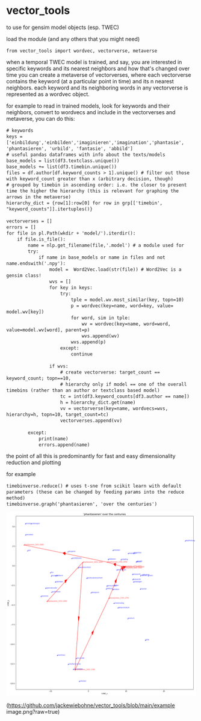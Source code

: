 # vector_tools
to use for gensim model objects (esp. TWEC)

load the module (and any others that you might need)
```
from vector_tools import wordvec, vectorverse, metaverse
```
when a temporal TWEC model is trained, and say, you are interested in specific keywords and its nearest neighbors and how that's changed over time
you can create a metaverse of vectorverses, where each vectorverse contains the keyword (at a particular point in time) and its n nearest neighbors.
each keyword and its neighboring words in any vectorverse is represented as a wordvec object.

for example to read in trained models, look for keywords and their neighbors, convert to wordvecs and include in the vectorverses and metaverse, you can do this:

```
# keywords
keys = ['einbildung','einbilden','imaginieren','imagination','phantasie', 'phantasieren', 'urbild', 'fantasie', 'abbild']
# useful pandas dataframes with info about the texts/models
base_models = list(df3.textclass.unique())
base_models += list(df3.timebin.unique())
files = df.author[df.keyword_counts > 1].unique() # filter out those with keyword_count greater than x (arbitrary decision, though)
# grouped by timebin in ascending order: i.e. the closer to present time the higher the hierarchy (this is relevant for graphing the arrows in the metaverse)
hierarchy_dict = {row[1]:row[0] for row in grp[['timebin', "keyword_counts"]].itertuples()} 

vectorverses = []
errors = []
for file in pl.Path(wkdir + 'model/').iterdir():
    if file.is_file():
        name = nlp.get_filename(file,'.model') # a module used for 
        try:
            if name in base_models or name in files and not name.endswith('.npy'):
                model =  Word2Vec.load(str(file)) # Word2Vec is a gensim class!
                wvs = []
                for key in keys:
                    try:
                        tple = model.wv.most_similar(key, topn=10)
                        p = wordvec(key=name, word=key, value= model.wv[key])
                        for word, sim in tple:
                            wv = wordvec(key=name, word=word, value=model.wv[word], parent=p)
                            wvs.append(wv)
                        wvs.append(p)
                    except:
                        continue
    
                if wvs:
                    # create vectorverse: target_count == keyword_count; topn==10, 
                    # hierarchy only if model == one of the overall timebins (rather than an author or textclass based model)
                    tc = int(df3.keyword_counts[df3.author == name])
                    h = hierarchy_dict.get(name)
                    vv = vectorverse(key=name, wordvecs=wvs, hierarchy=h, topn=10, target_count=tc)
                    vectorverses.append(vv)
                
        except:
            print(name)
            errors.append(name)
```
the point of all this is predominantly for fast and easy dimensionality reduction and plotting

for example
```
timebinverse.reduce() # uses t-sne from scikit learn with default parameters (these can be changed by feeding params into the reduce method)
timebinverse.graph('phantasieren', 'over the centuries')
```
![example image](https://github.com/jackewiebohne/vector_tools/blob/4b43f57bdeaf35d5f84268ab6bb6e0d80707c5d3/example%20image.png)

(https://github.com/jackewiebohne/vector_tools/blob/main/example image.png?raw=true)
